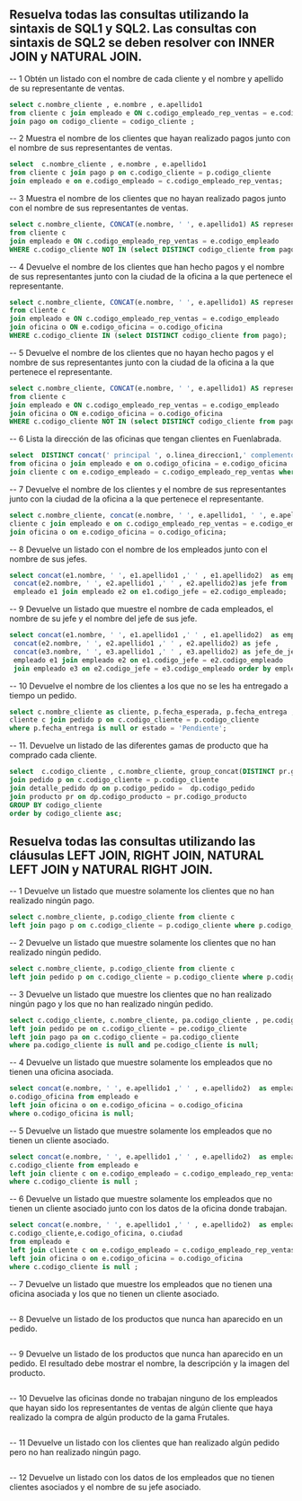 ## Resuelva todas las consultas utilizando la sintaxis de SQL1 y SQL2. Las consultas con sintaxis de SQL2 se deben resolver con INNER JOIN y NATURAL JOIN.

-- 1 Obtén un listado con el nombre de cada cliente y el nombre y apellido de su representante de ventas.

```sql
select c.nombre_cliente , e.nombre , e.apellido1 
from cliente c join empleado e ON c.codigo_empleado_rep_ventas = e.codigo_empleado 
join pago on codigo_cliente = codigo_cliente ;
```

-- 2  Muestra el nombre de los clientes que hayan realizado pagos junto con el nombre de sus representantes de ventas.

```sql
select  c.nombre_cliente , e.nombre , e.apellido1 
from cliente c join pago p on c.codigo_cliente = p.codigo_cliente
join empleado e on e.codigo_empleado = c.codigo_empleado_rep_ventas; 
```

-- 3   Muestra el nombre de los clientes que no hayan realizado pagos junto con el nombre de sus representantes de ventas.

```sql
select c.nombre_cliente, CONCAT(e.nombre, ' ', e.apellido1) AS representante
from cliente c
join empleado e ON c.codigo_empleado_rep_ventas = e.codigo_empleado
WHERE c.codigo_cliente NOT IN (select DISTINCT codigo_cliente from pago);
```

-- 4 Devuelve el nombre de los clientes que han hecho pagos y el nombre de sus representantes junto con la ciudad de la oficina a la que pertenece el representante.

```sql
select c.nombre_cliente, CONCAT(e.nombre, ' ', e.apellido1) AS representante, o.ciudad
from cliente c
join empleado e ON c.codigo_empleado_rep_ventas = e.codigo_empleado
join oficina o ON e.codigo_oficina = o.codigo_oficina
WHERE c.codigo_cliente IN (select DISTINCT codigo_cliente from pago);
```

-- 5  Devuelve el nombre de los clientes que no hayan hecho pagos y el nombre de sus representantes junto con la ciudad de la oficina a la que pertenece el representante.

```sql
select c.nombre_cliente, CONCAT(e.nombre, ' ', e.apellido1) AS representante, o.ciudad
from cliente c
join empleado e ON c.codigo_empleado_rep_ventas = e.codigo_empleado
join oficina o ON e.codigo_oficina = o.codigo_oficina
WHERE c.codigo_cliente NOT IN (select DISTINCT codigo_cliente from pago);
```

-- 6 Lista la dirección de las oficinas que tengan clientes en Fuenlabrada.

```sql
select  DISTINCT concat(' principal ', o.linea_direccion1,' complemento ', o.linea_direccion2) as direccion_oficina 
from oficina o join empleado e on o.codigo_oficina = e.codigo_oficina 
join cliente c on e.codigo_empleado = c.codigo_empleado_rep_ventas where c.ciudad = 'Fuenlabrada';
```

-- 7 Devuelve el nombre de los clientes y el nombre de sus representantes junto con la ciudad de la oficina a la que pertenece el representante.

```sql
select c.nombre_cliente, concat(e.nombre, ' ', e.apellido1, ' ', e.apellido2) as nombre_representante, o.ciudad  from 
cliente c join empleado e on c.codigo_empleado_rep_ventas = e.codigo_empleado
join oficina o on e.codigo_oficina = o.codigo_oficina;
```

-- 8  Devuelve un listado con el nombre de los empleados junto con el nombre de sus jefes.

```sql
select concat(e1.nombre, ' ', e1.apellido1 ,' ' , e1.apellido2)  as empleado,e1.codigo_jefe , e2.codigo_empleado,
 concat(e2.nombre, ' ', e2.apellido1 ,' ' , e2.apellido2)as jefe from 
 empleado e1 join empleado e2 on e1.codigo_jefe = e2.codigo_empleado;
 ```

-- 9 Devuelve un listado que muestre el nombre de cada empleados, el nombre de su jefe y el nombre del jefe de sus jefe.

```sql
select concat(e1.nombre, ' ', e1.apellido1 ,' ' , e1.apellido2)  as empleado,
 concat(e2.nombre, ' ', e2.apellido1 ,' ' , e2.apellido2) as jefe ,
 concat(e3.nombre, ' ', e3.apellido1 ,' ' , e3.apellido2) as jefe_de_jefes  from 
 empleado e1 join empleado e2 on e1.codigo_jefe = e2.codigo_empleado
 join empleado e3 on e2.codigo_jefe = e3.codigo_empleado order by empleado asc; 
 ```

-- 10  Devuelve el nombre de los clientes a los que no se les ha entregado a tiempo un pedido.

```sql
select c.nombre_cliente as cliente, p.fecha_esperada, p.fecha_entrega ,p.estado  from
cliente c join pedido p on c.codigo_cliente = p.codigo_cliente
where p.fecha_entrega is null or estado = 'Pendiente'; 
```

 -- 11.   Devuelve un listado de las diferentes gamas de producto que ha comprado cada cliente.

```sql
select  c.codigo_cliente , c.nombre_cliente, group_concat(DISTINCT pr.gama separator ', ' ) as gama_producto  from cliente c 
join pedido p on c.codigo_cliente = p.codigo_cliente 
join detalle_pedido dp on p.codigo_pedido =  dp.codigo_pedido 
join producto pr on dp.codigo_producto = pr.codigo_producto 
GROUP BY codigo_cliente
order by codigo_cliente asc;
 ```

## Resuelva todas las consultas utilizando las cláusulas LEFT JOIN, RIGHT JOIN, NATURAL LEFT JOIN y NATURAL RIGHT JOIN.

-- 1  Devuelve un listado que muestre solamente los clientes que no han realizado ningún pago.

```sql
select c.nombre_cliente, p.codigo_cliente from cliente c 
left join pago p on c.codigo_cliente = p.codigo_cliente where p.codigo_cliente is null;
```

-- 2 Devuelve un listado que muestre solamente los clientes que no han realizado ningún pedido.

```sql
select c.nombre_cliente, p.codigo_cliente from cliente c
left join pedido p on c.codigo_cliente = p.codigo_cliente where p.codigo_cliente is null;
```

-- 3 Devuelve un listado que muestre los clientes que no han realizado ningún pago y los que no han realizado ningún pedido.

```sql
select c.codigo_cliente, c.nombre_cliente, pa.codigo_cliente , pe.codigo_cliente from cliente c
left join pedido pe on c.codigo_cliente = pe.codigo_cliente
left join pago pa on c.codigo_cliente = pa.codigo_cliente
where pa.codigo_cliente is null and pe.codigo_cliente is null;
```


-- 4 Devuelve un listado que muestre solamente los empleados que no tienen una oficina asociada.

```sql
select concat(e.nombre, ' ', e.apellido1 ,' ' , e.apellido2)  as empleado, 
o.codigo_oficina from empleado e 
left join oficina o on e.codigo_oficina = o.codigo_oficina
where o.codigo_oficina is null;
```

-- 5 Devuelve un listado que muestre solamente los empleados que no tienen un cliente asociado.

```sql
select concat(e.nombre, ' ', e.apellido1 ,' ' , e.apellido2)  as empleado, 
c.codigo_cliente from empleado e 
left join cliente c on e.codigo_empleado = c.codigo_empleado_rep_ventas 
where c.codigo_cliente is null ;
```

-- 6 Devuelve un listado que muestre solamente los empleados que no tienen un cliente asociado junto con los datos de la oficina donde trabajan.

```sql
select concat(e.nombre, ' ', e.apellido1 ,' ' , e.apellido2)  as empleado, 
c.codigo_cliente,e.codigo_oficina, o.ciudad 
from empleado e 
left join cliente c on e.codigo_empleado = c.codigo_empleado_rep_ventas
left join oficina o on e.codigo_oficina = o.codigo_oficina 
where c.codigo_cliente is null ;
```


-- 7 Devuelve un listado que muestre los empleados que no tienen una oficina asociada y los que no tienen un cliente asociado.

```sql

```


-- 8 Devuelve un listado de los productos que nunca han aparecido en un pedido.

```sql

```


-- 9 Devuelve un listado de los productos que nunca han aparecido en un pedido. El resultado debe mostrar el nombre, la descripción y la imagen del producto.

```sql

```


-- 10 Devuelve las oficinas donde no trabajan ninguno de los empleados que hayan sido los representantes de ventas de algún cliente que haya realizado la compra de algún producto de la gama Frutales.

```sql

```


-- 11 Devuelve un listado con los clientes que han realizado algún pedido pero no han realizado ningún pago.

```sql

```


-- 12 Devuelve un listado con los datos de los empleados que no tienen clientes asociados y el nombre de su jefe asociado.

```sql

```
